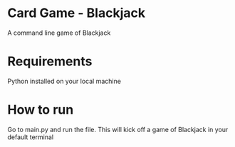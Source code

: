 # Card Game - Blackjack
A command line game of Blackjack

# Requirements
Python installed on your local machine

# How to run
Go to main.py and run the file. This will kick off a game of Blackjack in your default terminal
